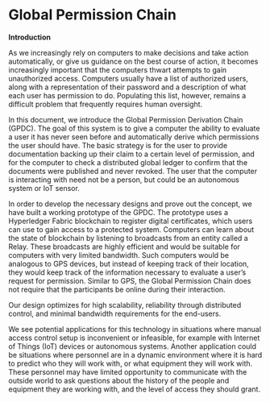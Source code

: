 # Global Permission Chain

**Introduction**

As we increasingly rely on computers to make decisions and take action automatically, or give us guidance on the best course of action, it becomes increasingly important that the computers thwart attempts to gain unauthorized access. Computers usually have a list of authorized users, along with a representation of their password and a description of what each user has permission to do. Populating this list, however, remains a difficult problem that frequently requires human oversight.

In this document, we introduce the Global Permission Derivation Chain (GPDC). The goal of this system is to give a computer the ability to evaluate a user it has never seen before and automatically derive which permissions the user should have. The basic strategy is for the user to provide documentation backing up their claim to a certain level of permission, and for the computer to check a distributed global ledger to confirm that the documents were published and never revoked. The user that the computer is interacting with need not be a person, but could be an autonomous system or IoT sensor.

In order to develop the necessary designs and prove out the concept, we have built a working prototype of the GPDC. The prototype uses a Hyperledger Fabric blockchain to register digital certificates, which users can use to gain access to a protected system. Computers can learn about the state of blockchain by listening to broadcasts from an entity called a Relay. These broadcasts are highly efficient and would be suitable for computers with very limited bandwidth. Such computers would be analogous to GPS devices, but instead of keeping track of their location, they would keep track of the information necessary to evaluate a user’s request for permission. Similar to GPS, the Global Permission Chain does not require that the participants be online during their interaction.

Our design optimizes for high scalability, reliability through distributed control, and minimal bandwidth requirements for the end-users.

We see potential applications for this technology in situations where manual access control setup is inconvenient or infeasible, for example with Internet of Things (IoT) devices or autonomous systems. Another application could be situations where personnel are in a dynamic environment where it is hard to predict who they will work with, or what equipment they will work with. These personnel may have limited opportunity to communicate with the outside world to ask questions about the history of the people and equipment they are working with, and the level of access they should grant.